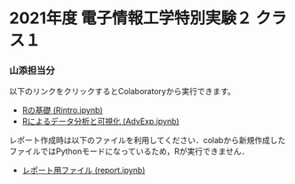 # 2021年度 電子情報工学特別実験２ クラス１
### 山添担当分 

以下のリンクをクリックするとColaboratoryから実行できます。
- [Rの基礎 (Rintro.ipynb)](https://colab.research.google.com/github/yamazoe/AdvExp/blob/main/Rintro.ipynb)
- [Rによるデータ分析と可視化 (AdvExp.ipynb)](https://colab.research.google.com/github/yamazoe/AdvExp/blob/main/AdvExp.ipynb)

レポート作成時は以下のファイルを利用してください．colabから新規作成したファイルではPythonモードになっているため，Rが実行できません．
- [レポート用ファイル (report.ipynb)](https://colab.research.google.com/github/yamazoe/AdvExp/blob/main/report.ipynb)

